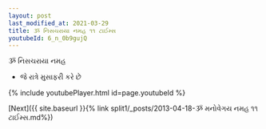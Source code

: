 ```yaml
---
layout: post
last_modified_at: 2021-03-29
title: ૐ નિસચરાયા નમહ ૧૧ ટાઈમ્સ
youtubeId: 6_n_0b9gujQ
---
```

 
 
 ૐ નિસચરાયા નમહ  
 
 -  જે રાત્રે મુસાફરી કરે છે 
 
  
 
  
 
 
 
 
 
 


{% include youtubePlayer.html id=page.youtubeId %}
 
[Next]({{ site.baseurl }}{% link  split1/_posts/2013-04-18-ૐ મનોવેગય નમહ ૧૧ ટાઈમ્સ.md%})
 
